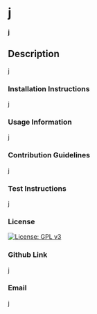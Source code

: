 # j

  __[j](j)__
    
  ## Description
  
  j
  
  ### Installation Instructions
  
  j
  
  ### Usage Information
  
  j
  
  ### Contribution Guidelines
  
  j
  
  ### Test Instructions
  
  j
  
  ### License
  
  [![License: GPL v3](https://img.shields.io/badge/License-GPLv3-blue.svg)](https://www.gnu.org/licenses/gpl-3.0)
  
  ### Github Link
  
  j
  
  ### Email
  
  j